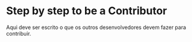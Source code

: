 # Step by step to be a Contributor

Aqui deve ser escrito o que os outros desenvolvedores devem fazer para contribuir.
